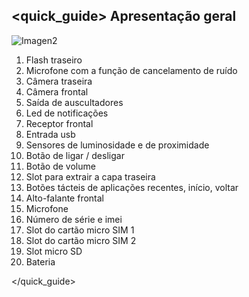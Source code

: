 ## <quick_guide> Apresentação geral

![Imagen2]()

1. Flash traseiro
2. Microfone com a função de cancelamento de ruído
3. Câmera traseira
4. Câmera frontal
5. Saída de auscultadores
6. Led de notificações
7. Receptor frontal 
8. Entrada usb
9. Sensores de luminosidade e de proximidade
10. Botão de ligar / desligar
11. Botão de volume
12. Slot para extrair a capa traseira
13. Botões tácteis de aplicações recentes, início, voltar
14. Alto-falante frontal
15. Microfone
16. Número de série e imei
17. Slot do cartão micro SIM 1
18. Slot do cartão micro SIM 2
19. Slot micro SD
20. Bateria

</quick_guide>
